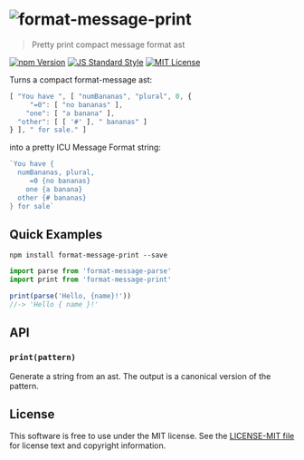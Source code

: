 # ![format-message-print][logo]

> Pretty print compact message format ast

[![npm Version][npm-image]][npm]
[![JS Standard Style][style-image]][style]
[![MIT License][license-image]][LICENSE]


Turns a compact format-message ast:
```js
[ "You have ", [ "numBananas", "plural", 0, {
     "=0": [ "no bananas" ],
    "one": [ "a banana" ],
  "other": [ [ '#' ], " bananas" ]
} ], " for sale." ]
```

into a pretty ICU Message Format string:
```js
`You have {
  numBananas, plural,
     =0 {no bananas}
    one {a banana}
  other {# bananas}
} for sale`
```


Quick Examples
--------------

`npm install format-message-print --save`

```js
import parse from 'format-message-parse'
import print from 'format-message-print'

print(parse('Hello, {name}!'))
//-> 'Hello { name }!'
```

API
---

### `print(pattern)`

Generate a string from an ast. The output is a canonical version of the pattern.


License
-------

This software is free to use under the MIT license. See the [LICENSE-MIT file][LICENSE] for license text and copyright information.


[logo]: https://cdn.rawgit.com/format-message/format-message/2febdd8/logo.svg
[npm]: https://www.npmjs.org/package/format-message-print
[npm-image]: https://img.shields.io/npm/v/format-message-print.svg
[style]: https://github.com/feross/standard
[style-image]: https://img.shields.io/badge/code%20style-standard-brightgreen.svg
[license-image]: https://img.shields.io/npm/l/format-message.svg
[LICENSE]: https://github.com/format-message/format-message/blob/master/LICENSE-MIT
